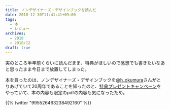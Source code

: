 ```yaml
---
title: ノンデザイナーズ・デザインブックを読んだ
date: 2018-12-30T11:41:41+09:00
tags:
  - 本
  - レビュー
archives:
  - 2018
  - 2018/12
draft: true
---
```


実のところ半年前くらいに読んだまま、特典がほしいので感想でも書きたいなあと思ったまま今日まで放置してしまった。

本を買ったのは、ノンデザイナーズ・デザインブックを[@h_okumura](https://twitter.com/h_okumura)さんがとりあげていて20周年であることを知ったのと、[特典プレゼントキャンペーン](https://book.mynavi.jp/nddb/)をやっていて、本の内容も限定のpdfの内容も気になったため。

{{% twitter "995526463238492160" %}}
